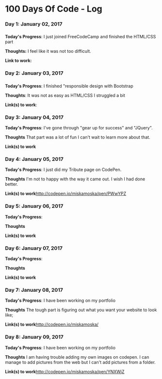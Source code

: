 # 100 Days Of Code - Log

### Day 1: January 02, 2017 
##### 

**Today's Progress**: I just joined FreeCodeCamp and finished the HTML/CSS part

**Thoughts:** I feel like it was not too difficult.

**Link to work:** 

### Day 2: January 03, 2017 
##### 

**Today's Progress**: I finished "responsible design with Bootstrap 

**Thoughts**: It was not as easy as HTML/CSS I struggled a bit

**Link(s) to work**: 


### Day 3: January 04, 2017

**Today's Progress**: I've gone through "gear up for success" and "JQuery".

**Thoughts** That part was a lot of fun I can't wait to learn more about that.

**Link(s) to work**


### Day 4: January 05, 2017

**Today's Progress**: I just did my Tribute page on CodePen.

**Thoughts** I'm not to happy with the way it came out. I wish I had done better.

**Link(s) to work**http://codepen.io/miskamoska/pen/PWwYPZ



### Day 5: January 06, 2017

**Today's Progress**: 

**Thoughts**

**Link(s) to work**


### Day 6: January 07, 2017

**Today's Progress**: 

**Thoughts**

**Link(s) to work**

### Day 7: January 08, 2017

**Today's Progress**: I have been working on my portfolio

**Thoughts** The tough part is figuring out what you want your website to look like;

**Link(s) to work**http://codepen.io/miskamoska/

### Day 8: January 09, 2017

**Today's Progress**: I have been working on my portfolio

**Thoughts** I am having trouble adding my own images on codepen. I can manage to add pictures from the web but I can't add pictures from a folder.

**Link(s) to work**http://codepen.io/miskamoska/pen/YNXWjZ
